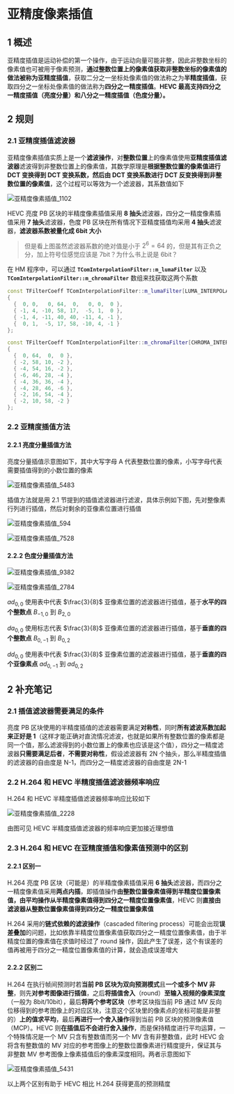 # 亚精度像素插值

## 1 概述

亚精度插值是运动补偿的第一个操作，由于运动向量可能非整，因此非整数坐标的像素值也可被用于像素预测，**通过整数位置上的像素值获取非整数坐标的像素值的做法被称为亚精度插值**，获取二分之一坐标处像素值的做法称之为**半精度插值**，获取四分之一坐标处像素值的做法称为**四分之一精度插值**。**HEVC 最高支持四分之一精度插值（亮度分量）和八分之一精度插值（色度分量）。**

## 2 规则

### 2.1 亚精度插值滤波器

亚精度像素插值实质上是一个**滤波操作**，对**整数位置**上的像素值使用**亚精度插值滤波器**滤波得到非整数位置上的像素值，其数学原理是**根据整数位置的像素值进行 DCT 变换得到 DCT 变换系数，然后由 DCT 变换系数进行 DCT 反变换得到非整数位置的像素值**，这个过程可以等效为一个滤波器，其系数值如下

![亚精度像素插值_1102](markdown_images/%E4%BA%9A%E7%B2%BE%E5%BA%A6%E5%83%8F%E7%B4%A0%E6%8F%92%E5%80%BC_1102.png)

HEVC 亮度 PB 区块的半精度像素插值采用 **8 抽头**滤波器，四分之一精度像素插值采用 **7 抽头**滤波器，色度 PB 区块在所有情况下亚精度插值均采用 **4 抽头**滤波器，**滤波器系数被量化成 6bit 大小**

> 但是看上图虽然滤波器系数的绝对值是小于 $2^6=64$ 的，但是其有正负之分，加上符号位感觉应该是 7bit？为什么书上说是 6bit？

在 HM 程序中，可以通过 **`TComInterpolationFilter::m_lumaFilter`** 以及 **`TComInterpolationFilter::m_chromaFilter`** 数组来找获取这两个系数

```cpp
const TFilterCoeff TComInterpolationFilter::m_lumaFilter[LUMA_INTERPOLATION_FILTER_SUB_SAMPLE_POSITIONS][NTAPS_LUMA] =
{
  {  0, 0,   0, 64,  0,   0, 0,  0 },
  { -1, 4, -10, 58, 17,  -5, 1,  0 },
  { -1, 4, -11, 40, 40, -11, 4, -1 },
  {  0, 1,  -5, 17, 58, -10, 4, -1 }
};

const TFilterCoeff TComInterpolationFilter::m_chromaFilter[CHROMA_INTERPOLATION_FILTER_SUB_SAMPLE_POSITIONS][NTAPS_CHROMA] =
{
  {  0, 64,  0,  0 },
  { -2, 58, 10, -2 },
  { -4, 54, 16, -2 },
  { -6, 46, 28, -4 },
  { -4, 36, 36, -4 },
  { -4, 28, 46, -6 },
  { -2, 16, 54, -4 },
  { -2, 10, 58, -2 }
};
```

### 2.2 亚精度插值方法

#### 2.2.1 亮度分量插值方法

亮度分量插值示意图如下，其中大写字母 A 代表整数位置的像素，小写字母代表需要插值得到的小数位置的像素

![亚精度像素插值_5483](markdown_images/%E4%BA%9A%E7%B2%BE%E5%BA%A6%E5%83%8F%E7%B4%A0%E6%8F%92%E5%80%BC_5483.png)

插值方法就是用 2.1 节提到的插值滤波器进行滤波，具体示例如下图，先对整像素行列进行插值，然后对剩余的亚像素位置进行插值

![亚精度像素插值_594](markdown_images/%E4%BA%9A%E7%B2%BE%E5%BA%A6%E5%83%8F%E7%B4%A0%E6%8F%92%E5%80%BC_594.png)

![亚精度像素插值_7528](markdown_images/%E4%BA%9A%E7%B2%BE%E5%BA%A6%E5%83%8F%E7%B4%A0%E6%8F%92%E5%80%BC_7528.png)

#### 2.2.2 色度分量插值方法

![亚精度像素插值_9382](markdown_images/%E4%BA%9A%E7%B2%BE%E5%BA%A6%E5%83%8F%E7%B4%A0%E6%8F%92%E5%80%BC_9382.png)

![亚精度像素插值_2784](markdown_images/%E4%BA%9A%E7%B2%BE%E5%BA%A6%E5%83%8F%E7%B4%A0%E6%8F%92%E5%80%BC_2784.png)

$ad_{0,0}$  使用表中代表 $\frac{3}{8}$ 亚像素位置的滤波器进行插值，基于**水平的四个整数点** $B_{-1,0}$ 到 $B_{2,0}$

$da_{0,0}$ 使用标志代表 $\frac{3}{8}$ 亚像素位置的滤波器进行插值，基于**垂直的四个整数点** $B_{0,-1}$ 到 $B_{0,2}$

$dd_{0,0}$ 使用表中代表 $\frac{3}{8}$ 亚像素位置的滤波器进行插值，基于**垂直的四个亚像素点** $ad_{0,-1}$ 到 $ad_{0,2}$

## 2 补充笔记

### 2.1 插值滤波器需要满足的条件

亮度 PB 区块使用的半精度插值的滤波器需要满足**对称性**，同时**所有滤波系数加起来正好是 1**（这样才能正确对直流情况滤波，也就是如果所有整数位置的像素都是同一个值，那么滤波得到的小数位置上的像素也应该是这个值），四分之一精度滤波器**只需要满足后者**，**不需要对称性**，假设滤波器有 2N 个抽头，那么半精度插值的滤波器的自由度是 N-1，而四分之一精度滤波器的自由度是 2N-1

### 2.2 H.264 和 HEVC 半精度插值滤波器频率响应

H.264 和 HEVC 半精度插值滤波器频率响应比较如下

![亚精度像素插值_2228](markdown_images/%E4%BA%9A%E7%B2%BE%E5%BA%A6%E5%83%8F%E7%B4%A0%E6%8F%92%E5%80%BC_2228.png)

由图可见 HEVC 半精度插值滤波器的频率响应更加接近理想值

### 2.3 H.264 和 HEVC 在亚精度插值和像素值预测中的区别

#### 2.2.1 区别一

H.264 亮度 PB 区块（可能是）的半精度像素插值采用 **6 抽头**滤波器，而四分之一精度像素值采用**两点内插**，即插值操作**由整数位置像素值得到半精度位置像素值，由平均操作从半精度像素值得到四分之一精度位置像素值**，HEVC 则**直接由滤波器从整数位置像素值得到四分之一精度位置像素值**

H.264 采用的**链式依赖的滤波操作**（cascaded filtering process）可能会出现**误差叠加**的问题，比如依靠半精度位置像素值获取四分之一精度位置像素值，由于半精度位置的像素值在求值时经过了 round 操作，因此产生了误差，这个有误差的值再被用于四分之一精度位置像素值的计算，就会造成误差增大

#### 2.2.2 区别二

H.264 在执行帧间预测时若**当前 PB 区块为双向预测模式**且**一个或多个 MV 非整**，则先**对参考图像进行插值**，之后**将插值舍入**（round）**至输入视频的像素深度**（一般为 8bit/10bit），最后**将两个参考区块**（参考区块指当前 PB 通过 MV 反向位移得到的参考图像上的对应区块，注意这个区块里的像素点的坐标可能是非整的）**上的值求平均**，最后**再进行一个舍入操作**得到当前 PB 区块的预测像素值（MCP）。HEVC 则**在插值后不会进行舍入操作**，而是保持精度进行平均运算，一个特殊情况是一个 MV 只含有整数值而另一个 MV 含有非整数值，此时 HEVC 会将含有整数值的 MV 对应的参考图像上的整数位置像素进行精度提升，保证其与非整数 MV 参考图像上像素插值后的像素深度相同。两者示意图如下

![亚精度像素插值_5431](markdown_images/%E4%BA%9A%E7%B2%BE%E5%BA%A6%E5%83%8F%E7%B4%A0%E6%8F%92%E5%80%BC_5431.png)

以上两个区别有助于 HEVC 相比 H.264 获得更高的预测精度
